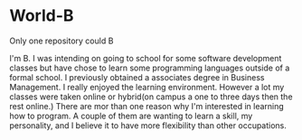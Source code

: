 # World-B

Only one repository could B

I'm B. I was intending on going to school for some software development classes but have chose to learn some programming languages outside of a formal school. I previously obtained a associates degree in Business Management. I really enjoyed the learning environment. However a lot my classes were taken online or hybrid(on campus a one to three days then the rest online.) There are mor than one reason why I'm interested in learning how to program. A couple of them are wanting to learn a skill, my personality, and I believe it to have more flexibility than other occupations.
